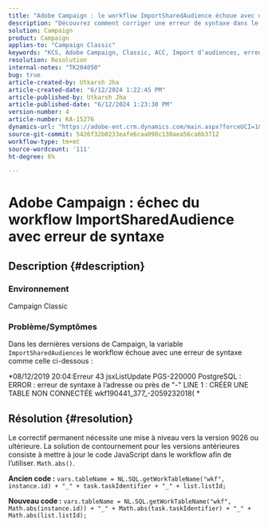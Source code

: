 ```yaml
---
title: "Adobe Campaign : le workflow ImportSharedAudience échoue avec une erreur de syntaxe"
description: "Découvrez comment corriger une erreur de syntaxe dans le workflow ImportSharedAudiences."
solution: Campaign
product: Campaign
applies-to: "Campaign Classic"
keywords: "KCS, Adobe Campaign, Classic, ACC, Import d’audiences, erreur de syntaxe"
resolution: Resolution
internal-notes: "TK204050"
bug: true
article-created-by: Utkarsh Jha
article-created-date: "6/12/2024 1:22:45 PM"
article-published-by: Utkarsh Jha
article-published-date: "6/12/2024 1:23:30 PM"
version-number: 4
article-number: KA-15276
dynamics-url: "https://adobe-ent.crm.dynamics.com/main.aspx?forceUCI=1&pagetype=entityrecord&etn=knowledgearticle&id=f75670d8-be28-ef11-840a-00224808decd"
source-git-commit: 5426f32b0233eafe6caa090c130aea56ca6b3712
workflow-type: tm+mt
source-wordcount: '111'
ht-degree: 6%

---
```


# Adobe Campaign : échec du workflow ImportSharedAudience avec erreur de syntaxe

## Description {#description}


### <b>Environnement</b>

Campaign Classic



### <b>Problème/Symptômes</b>

Dans les dernières versions de Campaign, la variable `ImportSharedAudiences` le workflow échoue avec une erreur de syntaxe comme celle ci-dessous :

*08/12/2019 20:04:Erreur 43 jsxListUpdate PGS-220000 PostgreSQL : ERROR : erreur de syntaxe à l’adresse ou près de &quot;-&quot; LINE 1 : CRÉER UNE TABLE NON CONNECTÉE wkf190441_377_-2059232018( *


## Résolution {#resolution}


Le correctif permanent nécessite une mise à niveau vers la version 9026 ou ultérieure. La solution de contournement pour les versions antérieures consiste à mettre à jour le code JavaScript dans le workflow afin de l’utiliser. `Math.abs()`.

<b>Ancien code :</b>
`vars.tableName = NL.SQL.getWorkTableName("wkf", instance.id) + "_" + task.taskIdentifier + "_" + list.listId;`

<b>Nouveau code :</b>
`vars.tableName = NL.SQL.getWorkTableName("wkf", Math.abs(instance.id)) + "_" + Math.abs(task.taskIdentifier) + "_" + Math.abs(list.listId);`


